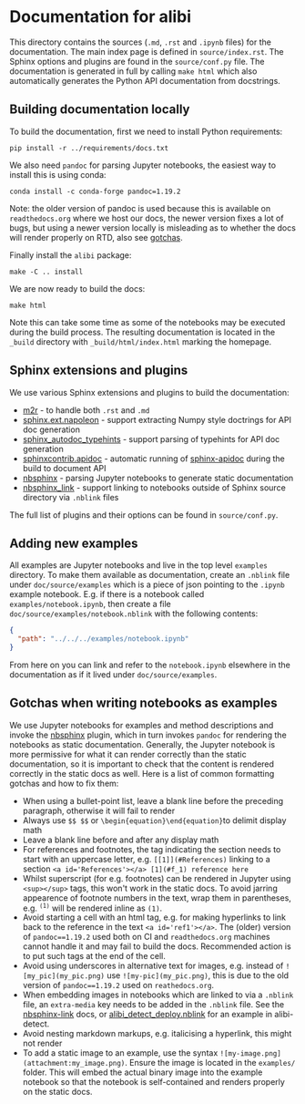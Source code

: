 # Documentation for alibi

This directory contains the sources (`.md`, `.rst` and `.ipynb` files) for the
documentation. The main index page is defined in `source/index.rst`.
The Sphinx options and plugins are found in the `source/conf.py` file.
The documentation is generated in full by calling `make html` which
also automatically generates the Python API documentation from
docstrings.

## Building documentation locally
To build the documentation, first we need to install Python requirements:

`pip install -r ../requirements/docs.txt`

We also need `pandoc` for parsing Jupyter notebooks, the easiest way
to install this is using conda:

`conda install -c conda-forge pandoc=1.19.2`

Note: the older version of pandoc is used because this is available on `readthedocs.org` where we host our docs, the newer version fixes a lot of bugs, but using a newer version locally is misleading as to whether the docs will render properly on RTD, also see [gotchas](#gotchas-when-writing-notebooks-as-examples).

Finally install the `alibi` package:

`make -C .. install`

We are now ready to build the docs:

`make html`

Note this can take some time as some of the notebooks may be executed
during the build process. The resulting documentation is located in the
`_build` directory with `_build/html/index.html` marking the homepage.

## Sphinx extensions and plugins
We use various Sphinx extensions and plugins to build the documentation:
 * [m2r](https://github.com/miyakogi/m2r) - to handle both `.rst` and `.md`
 * [sphinx.ext.napoleon](https://www.sphinx-doc.org/en/master/usage/extensions/napoleon.html) - support extracting Numpy style doctrings for API doc generation
 * [sphinx_autodoc_typehints](https://github.com/agronholm/sphinx-autodoc-typehints) - support parsing of typehints for API doc generation
 * [sphinxcontrib.apidoc](https://github.com/sphinx-contrib/apidoc) - automatic running of [sphinx-apidoc](https://www.sphinx-doc.org/en/master/man/sphinx-apidoc.html) during the build to document API
 * [nbsphinx](https://nbsphinx.readthedocs.io) - parsing Jupyter notebooks to generate static documentation
 * [nbsphinx_link](https://nbsphinx-link.readthedocs.io) - support linking to notebooks outside of Sphinx source directory via `.nblink` files

The full list of plugins and their options can be found in `source/conf.py`.

## Adding new examples
All examples are Jupyter notebooks and live in the top level `examples` directory. To make them available as documentation, create an `.nblink` file under `doc/source/examples` which is a piece of json pointing to the `.ipynb` example notebook. E.g. if there is a notebook called `examples/notebook.ipynb`, then create a file `doc/source/examples/notebook.nblink` with the following contents:
```json
{
  "path": "../../../examples/notebook.ipynb"
}
```
From here on you can link and refer to the `notebook.ipynb` elsewhere in the documentation as if it lived under `doc/source/examples`.

## Gotchas when writing notebooks as examples
We use Jupyter notebooks for examples and method descriptions and invoke the [nbsphinx](https://nbsphinx.readthedocs.io) plugin, which in turn invokes `pandoc` for rendering the notebooks as static documentation. Generally, the Jupyter notebook is more permissive for what it can render correctly than the static documentation, so it is important to check that the content is rendered correctly in the static docs as well. Here is a list of common formatting gotchas and how to fix them:
* When using a bullet-point list, leave a blank line before the preceding paragraph, otherwise it will fail to render
* Always use `$$ $$` or `\begin{equation}\end{equation}`to delimit display math
* Leave a blank line before and after any display math
* For references and footnotes, the tag indicating the section needs to start with an uppercase letter, e.g. `[[1]](#References)` linking to a section `<a id='References'></a>
[1](#f_1) reference here`
* Whilst superscript (for e.g. footnotes) can be rendered in Jupyter using `<sup></sup>` tags, this won't work in the static docs. To avoid jarring appearence of footnote numbers in the text, wrap them in parentheses, e.g. <sup>`(1)`</sup> will be rendered inline as `(1)`.
* Avoid starting a cell with an html tag, e.g. for making hyperlinks to link back to the reference in the text `<a id='ref1'></a>`. The (older) version of `pandoc==1.19.2` used both on CI and `readthedocs.org` machines cannot handle it and may fail to build the docs. Recommended action is to put such tags at the end of the cell.
* Avoid using underscores in alternative text for images, e.g. instead of `![my_pic](my_pic.png)` use `![my-pic](my_pic.png)`, this is due to the old version of `pandoc==1.19.2` used on `reathedocs.org`.
* When embedding images in notebooks which are linked to via a `.nblink` file, an `extra-media` key needs to be added in the `.nblink` file. See the [nbsphinx-link](https://github.com/vidartf/nbsphinx-link) docs, or [alibi_detect_deploy.nblink](https://github.com/SeldonIO/alibi-detect/blob/master/doc/source/examples/alibi_detect_deploy.nblink) for an example in alibi-detect.
* Avoid nesting markdown markups, e.g. italicising a hyperlink, this might not render
* To add a static image to an example, use the syntax `![my-image.png](attachment:my_image.png)`. Ensure the image is located in the `examples/` folder. This will embed the actual binary image into the example notebook so that the notebook is self-contained and renders properly on the static docs.
